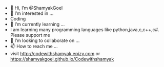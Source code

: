 - 👋 Hi, I’m @ShamyakGoel
- 👀 I’m interested in ...
- Coding
- 🌱 I’m currently learning ...
- I am learning many programming languages like python,java,c,c++,c#. Please support me
- 💞️ I’m looking to collaborate on ...
- 📫 How to reach me ...
- visit http://codewithshamyak.epizy.com or https://shamyakgoel.github.io/Codewithshamyak

<!---
ShamyakGoel/ShamyakGoel is a ✨ special ✨ repository because its `README.md` (this file) appears on your GitHub profile.
You can click the Preview link to take a look at your changes.
--->
